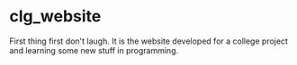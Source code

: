 # clg_website
First thing first don't laugh.
It is the website developed for a college project and learning some new stuff in programming.
